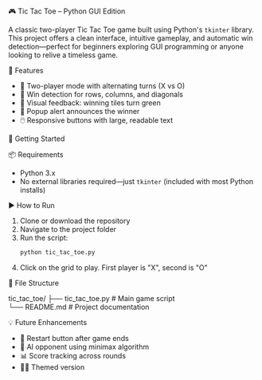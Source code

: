 🎮 Tic Tac Toe – Python GUI Edition

A classic two-player Tic Tac Toe game built using Python's `tkinter` library. 
This project offers a clean interface, intuitive gameplay, and automatic win detection—perfect for beginners exploring GUI programming or anyone looking to relive a timeless game.

🧩 Features

- 👥 Two-player mode with alternating turns (X vs O)  
- 🧠 Win detection for rows, columns, and diagonals  
- 🎨 Visual feedback: winning tiles turn green  
- 📢 Popup alert announces the winner  
- 🖱️ Responsive buttons with large, readable text  

🚀 Getting Started

📦 Requirements
- Python 3.x  
- No external libraries required—just `tkinter` (included with most Python installs)

▶️ How to Run
1. Clone or download the repository  
2. Navigate to the project folder  
3. Run the script:
   ```bash
   python tic_tac_toe.py
   ```
4. Click on the grid to play. First player is "X", second is "O"

📁 File Structure

tic_tac_toe/
├── tic_tac_toe.py       # Main game script  
└── README.md            # Project documentation

💡 Future Enhancements

- 🔄 Restart button after game ends  
- 🧠 AI opponent using minimax algorithm  
- 📊 Score tracking across rounds  
- 🧙‍♂️ Themed version
